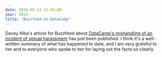 ```yaml
---
date: 2019-05-13 11:44:00
year: 2019
title: "Buzzfeed on DataCamp"
---
```


Davey Alba's article for Buzzfeed about
[DataCamp's mishandling of an incident of sexual harassment](https://www.buzzfeednews.com/article/daveyalba/datacamp-sexual-harassment-metoo-tech-startup)
has just been published.
I think it's a well-written summary of what has happened to date,
and I am very grateful to her and to everyone who spoke to her for laying out the facts so clearly.
